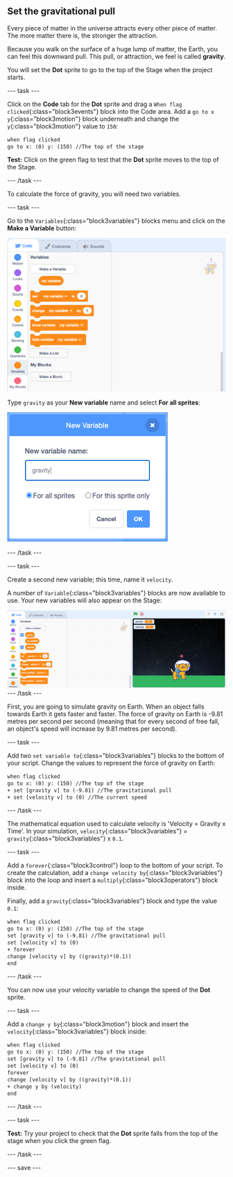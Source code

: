 ## Set the gravitational pull

Every piece of matter in the universe attracts every other piece of matter. The more matter there is, the stronger the attraction. 

Because you walk on the surface of a huge lump of matter, the Earth, you can feel this downward pull. This pull, or attraction, we feel is called **gravity**.

You will set the **Dot** sprite to go to the top of the Stage when the project starts.

--- task ---

Click on the **Code** tab for the **Dot** sprite and drag a `When flag clicked`{:class="block3events"} block into the Code area. Add a `go to x y`{:class="block3motion"} block underneath and change the `y`{:class="block3motion"} value to `150`: 

```blocks3
when flag clicked
go to x: (0) y: (150) //The top of the stage
```

**Test:** Click on the green flag to test that the **Dot** sprite moves to the top of the Stage.

--- /task ---

To calculate the force of gravity, you will need two variables.

--- task ---

Go to the `Variables`{:class="block3variables"} blocks menu and click on the **Make a Variable** button:

![Variables blocks menu with the 'Make a Variable' button highlighted.](images/make-a-variable.png)

Type `gravity` as your **New variable** name and select **For all sprites**:

![Gravity variable with 'For all sprites' selected.](images/new-gravity-variable.png)

--- /task ---

--- task ---

Create a second new variable; this time, name it `velocity`. 

A number of `Variable`{:class="block3variables"} blocks are now available to use. Your new variables will also appear on the Stage:

![Variables blocks menu with variables visible on the Stage.](images/new-variables.png)
--- /task ---

First, you are going to simulate gravity on Earth. When an object falls towards Earth it gets faster and faster. The force of gravity on Earth is -9.81 metres per second per second (meaning that for every second of free fall, an object's speed will increase by 9.81 metres per second).

--- task ---

Add two `set variable to`{:class="block3variables"} blocks to the bottom of your script. Change the values to represent the force of gravity on Earth:

```blocks3
when flag clicked
go to x: (0) y: (150) //The top of the stage
+ set [gravity v] to (-9.81) //The gravitational pull
+ set [velocity v] to (0) //The current speed  
```

--- /task ---

The mathematical equation used to calculate velocity is 'Velocity = Gravity x Time'. In your simulation, `velocity`{:class="block3variables"} = `gravity`{:class="block3variables"} x `0.1`.

--- task ---

Add a `forever`{:class="block3control"} loop to the bottom of your script. To create the calculation, add a `change velocity by`{:class="block3variables"} block into the loop and insert a `multiply`{:class="block3operators"} block inside. 

Finally, add a `gravity`{:class="block3variables"} block and type the value `0.1`:

```blocks3
when flag clicked
go to x: (0) y: (150) //The top of the stage
set [gravity v] to (-9.81) //The gravitational pull
set [velocity v] to (0)  
+ forever
change [velocity v] by ((gravity)*(0.1))
end
```

--- /task ---

You can now use your velocity variable to change the speed of the **Dot** sprite.

--- task ---

Add a `change y by`{:class="block3motion"} block and insert the `velocity`{:class="block3variables"} block inside:

```blocks3
when flag clicked
go to x: (0) y: (150) //The top of the stage
set [gravity v] to (-9.81) //The gravitational pull
set [velocity v] to (0)   
forever
change [velocity v] by ((gravity)*(0.1))
+ change y by (velocity)
end
```

--- /task ---

--- task ---

**Test:** Try your project to check that the **Dot** sprite falls from the top of the stage when you click the green flag. 

--- /task ---

--- save ---
